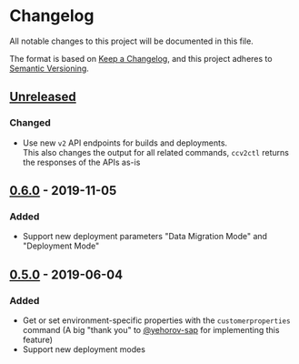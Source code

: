 # Changelog

All notable changes to this project will be documented in this file.

The format is based on [Keep a Changelog](https://keepachangelog.com/en/1.0.0/),
and this project adheres to [Semantic Versioning](https://semver.org/spec/v2.0.0.html).

## [Unreleased]

### Changed

- Use new `v2` API endpoints for builds and deployments.\
  This also changes the output for all related commands, `ccv2ctl` returns the responses of the APIs as-is

## [0.6.0] - 2019-11-05

### Added

- Support new deployment parameters "Data Migration Mode" and "Deployment Mode"

## [0.5.0] - 2019-06-04

### Added

- Get or set environment-specific properties with the `customerproperties` command (A big "thank you" to [@yehorov-sap] for implementing this feature)
- Support new deployment modes

[@yehorov-sap]: https://github.com/yehorov-sap

[Unreleased]: https://github.com/SAP-staging/commerce-ccv2ctl/compare/v0.6.0...HEAD
[0.6.0]: https://github.com/SAP-staging/commerce-ccv2ctl/compare/v0.5.0...v0.6.0
[0.5.0]: https://github.com/SAP-staging/commerce-ccv2ctl/compare/409c471d165eb8fc09ad01a5c25609e684942531...v0.5.0